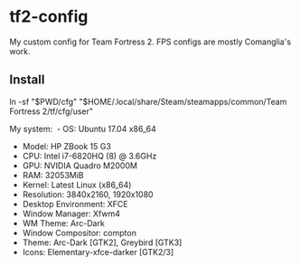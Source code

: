 # tf2-config
My custom config for Team Fortress 2. FPS configs are mostly Comanglia's work.

## Install
ln -sf "$PWD/cfg" "$HOME/.local/share/Steam/steamapps/common/Team Fortress 2/tf/cfg/user"

My system:
  - OS: Ubuntu 17.04 x86_64
  - Model: HP ZBook 15 G3
  - CPU: Intel i7-6820HQ (8) @ 3.6GHz
  - GPU: NVIDIA Quadro M2000M
  - RAM: 32053MiB
  - Kernel: Latest Linux (x86_64)
  - Resolution: 3840x2160, 1920x1080
  - Desktop Environment: XFCE
  - Window Manager: Xfwm4
  - WM Theme: Arc-Dark
  - Window Compositor: compton
  - Theme: Arc-Dark [GTK2], Greybird [GTK3]
  - Icons: Elementary-xfce-darker [GTK2/3]
